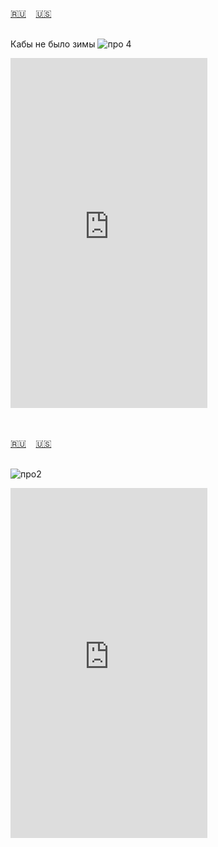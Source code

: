 <span id="ru"><a href='#ru'>🇷🇺</a> &nbsp;&nbsp;&nbsp;<a href='#en'>🇺🇸</a> &nbsp;&nbsp;&nbsp;</span><br><br>

Кабы не было зимы
![про 4](https://github.com/user-attachments/assets/685948e4-8b73-44c0-9157-f706022093b0)


<iframe width="315" height="560" src="https://www.youtube.com/embed/Jgs4-MxOLio" frameborder="0" allow="accelerometer; autoplay; clipboard-write; encrypted-media; gyroscope; picture-in-picture; web-share"allowfullscreen></iframe>

<br><br>
<span id="en"><a href='#ru'>🇷🇺</a> &nbsp;&nbsp;&nbsp;<a href='#en'>🇺🇸</a> &nbsp;&nbsp;&nbsp;</span><br><br>

![про2](https://github.com/user-attachments/assets/ab804fd8-6022-4da4-b60d-19b3b50d78f2)


<iframe width="315" height="560" src="https://www.youtube.com/embed/dNFUohq2l1w" frameborder="0" allow="accelerometer; autoplay; clipboard-write; encrypted-media; gyroscope; picture-in-picture; web-share"allowfullscreen></iframe>



<br><br>
